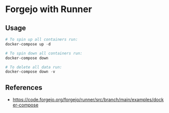 # Forgejo with Runner

## Usage

```powershell
# To spin up all containers run:
docker-compose up -d

# To spin down all containers run:
docker-compose down

# To delete all data run:
docker-compose down -v
```

## References

- <https://code.forgejo.org/forgejo/runner/src/branch/main/examples/docker-compose>
